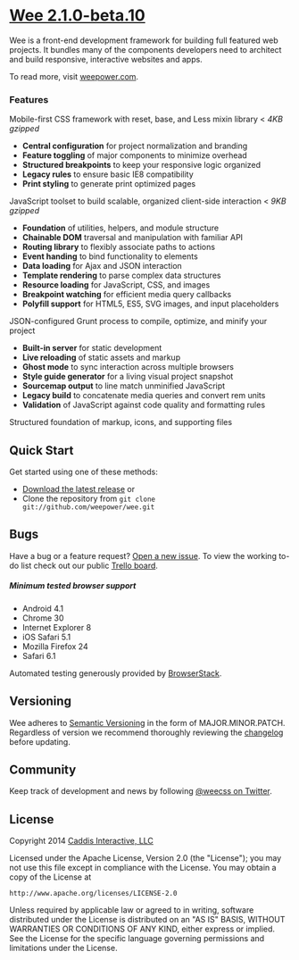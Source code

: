 # [Wee 2.1.0-beta.10](http://www.weepower.com)

Wee is a front-end development framework for building full featured web projects. It bundles many of the components developers need to architect and build responsive, interactive websites and apps.

To read more, visit [weepower.com](http://www.weepower.com).

### Features

Mobile-first CSS framework with reset, base, and Less mixin library < *4KB gzipped*

* **Central configuration** for project normalization and branding
* **Feature toggling** of major components to minimize overhead
* **Structured breakpoints** to keep your responsive logic organized
* **Legacy rules** to ensure basic IE8 compatibility
* **Print styling** to generate print optimized pages

JavaScript toolset to build scalable, organized client-side interaction < *9KB gzipped*

* **Foundation** of utilities, helpers, and module structure
* **Chainable DOM** traversal and manipulation with familiar API
* **Routing library** to flexibly associate paths to actions
* **Event handing** to bind functionality to elements
* **Data loading** for Ajax and JSON interaction
* **Template rendering** to parse complex data structures
* **Resource loading** for JavaScript, CSS, and images
* **Breakpoint watching** for efficient media query callbacks
* **Polyfill support** for HTML5, ES5, SVG images, and input placeholders

JSON-configured Grunt process to compile, optimize, and minify your project

* **Built-in server** for static development
* **Live reloading** of static assets and markup
* **Ghost mode** to sync interaction across multiple browsers
* **Style guide generator** for a living visual project snapshot
* **Sourcemap output** to line match unminified JavaScript
* **Legacy build** to concatenate media queries and convert rem units
* **Validation** of JavaScript against code quality and formatting rules

Structured foundation of markup, icons, and supporting files

## Quick Start

Get started using one of these methods:

* [Download the latest release](https://github.com/weepower/wee/archive/master.zip) or
* Clone the repository from `git clone git://github.com/weepower/wee.git`

## Bugs

Have a bug or a feature request? [Open a new issue](https://github.com/weepower/wee/issues).
To view the working to-do list check out our public [Trello board](https://trello.com/b/7KbnQra9/wee).

##### Minimum tested browser support

* Android 4.1
* Chrome 30
* Internet Explorer 8
* iOS Safari 5.1
* Mozilla Firefox 24
* Safari 6.1

Automated testing generously provided by [BrowserStack](https://www.browserstack.com).

## Versioning

Wee adheres to [Semantic Versioning](http://semver.org/) in the form of MAJOR.MINOR.PATCH. Regardless of version we  recommend thoroughly reviewing the [changelog](https://github.com/weepower/wee/blob/master/CHANGELOG.md) before updating.

## Community

Keep track of development and news by following [@weecss on Twitter](https://twitter.com/weecss).

## License

Copyright 2014 [Caddis Interactive, LLC](http://www.caddis.co)

Licensed under the Apache License, Version 2.0 (the "License");
you may not use this file except in compliance with the License.
You may obtain a copy of the License at

	http://www.apache.org/licenses/LICENSE-2.0

Unless required by applicable law or agreed to in writing, software
distributed under the License is distributed on an "AS IS" BASIS,
WITHOUT WARRANTIES OR CONDITIONS OF ANY KIND, either express or implied.
See the License for the specific language governing permissions and
limitations under the License.